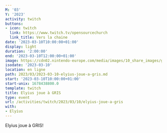 ```yaml
---
M: '03'
Y: '2023'
activity: twitch
buttons:
- icon: twitch
  link: https://www.twitch.tv/opensourcechurch
  link_title: Vers la chaine
date: '2023-03-10T10:00:00+01:00'
display: light
duration: '2:00:00'
end: '2023-03-10T12:00:00+01:00'
image: https://cdn02.nintendo-europe.com/media/images/10_share_images/games_15/nintendo_switch_download_software_1/H2x1_NSwitchDS_Gris_image1600w.jpg
isodate: '2023-03-10'
location: en ligne
path: 2023/03/2023-03-10-elyius-joue-a-gris.md
start: '2023-03-10T10:00:00+01:00'
start-unix: 1678438800.0
template: twitch
title: Elyius joue à GRIS
type: event
url: /activities/twitch/2023/03/10/elyius-joue-a-gris
with:
- Elyius
---
```

 Elyius joue à GRIS!